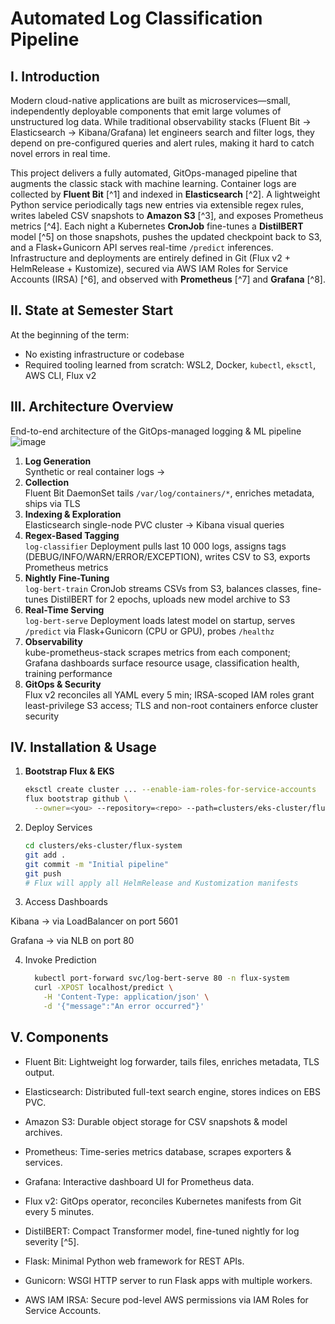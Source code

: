 # Automated Log Classification Pipeline

## I. Introduction

Modern cloud-native applications are built as microservices—small, independently deployable components that emit large volumes of unstructured log data. While traditional observability stacks (Fluent Bit → Elasticsearch → Kibana/Grafana) let engineers search and filter logs, they depend on pre-configured queries and alert rules, making it hard to catch novel errors in real time.  

This project delivers a fully automated, GitOps-managed pipeline that augments the classic stack with machine learning. Container logs are collected by **Fluent Bit** [^1] and indexed in **Elasticsearch** [^2]. A lightweight Python service periodically tags new entries via extensible regex rules, writes labeled CSV snapshots to **Amazon S3** [^3], and exposes Prometheus metrics [^4]. Each night a Kubernetes **CronJob** fine-tunes a **DistilBERT** model [^5] on those snapshots, pushes the updated checkpoint back to S3, and a Flask+Gunicorn API serves real-time `/predict` inferences. Infrastructure and deployments are entirely defined in Git (Flux v2 + HelmRelease + Kustomize), secured via AWS IAM Roles for Service Accounts (IRSA) [^6], and observed with **Prometheus** [^7] and **Grafana** [^8].

## II. State at Semester Start

At the beginning of the term:
- No existing infrastructure or codebase  
- Required tooling learned from scratch: WSL2, Docker, `kubectl`, `eksctl`, AWS CLI, Flux v2  

## III. Architecture Overview

End-to-end architecture of the GitOps-managed logging & ML pipeline 
![image](https://github-production-user-asset-6210df.s3.amazonaws.com/118371927/448576174-ae1b0306-7aa5-4c1a-8fce-322e8c1f3187.png?X-Amz-Algorithm=AWS4-HMAC-SHA256&X-Amz-Credential=AKIAVCODYLSA53PQK4ZA%2F20250528%2Fus-east-1%2Fs3%2Faws4_request&X-Amz-Date=20250528T203423Z&X-Amz-Expires=300&X-Amz-Signature=0dbe8f936bbb0b9f7fd67d52e91e6726fa08c5f0eeda4eedb6e26d027c3d5ff1&X-Amz-SignedHeaders=host)

1. **Log Generation**  
   Synthetic or real container logs →  
2. **Collection**  
   Fluent Bit DaemonSet tails `/var/log/containers/*`, enriches metadata, ships via TLS  
3. **Indexing & Exploration**  
   Elasticsearch single-node PVC cluster → Kibana visual queries  
4. **Regex-Based Tagging**  
   `log-classifier` Deployment pulls last 10 000 logs, assigns tags (DEBUG/INFO/WARN/ERROR/EXCEPTION), writes CSV to S3, exports Prometheus metrics  
5. **Nightly Fine-Tuning**  
   `log-bert-train` CronJob streams CSVs from S3, balances classes, fine-tunes DistilBERT for 2 epochs, uploads new model archive to S3  
6. **Real-Time Serving**  
   `log-bert-serve` Deployment loads latest model on startup, serves `/predict` via Flask+Gunicorn (CPU or GPU), probes `/healthz`  
7. **Observability**  
   kube-prometheus-stack scrapes metrics from each component; Grafana dashboards surface resource usage, classification health, training performance  
8. **GitOps & Security**  
   Flux v2 reconciles all YAML every 5 min; IRSA-scoped IAM roles grant least-privilege S3 access; TLS and non-root containers enforce cluster security  

## IV. Installation & Usage

1. **Bootstrap Flux & EKS**  
   ```bash
   eksctl create cluster ... --enable-iam-roles-for-service-accounts
   flux bootstrap github \
     --owner=<you> --repository=<repo> --path=clusters/eks-cluster/flux-system
2. Deploy Services
   ```bash
   cd clusters/eks-cluster/flux-system
   git add .
   git commit -m "Initial pipeline"
   git push
   # Flux will apply all HelmRelease and Kustomization manifests
   ```
4. Access Dashboards

  Kibana → via LoadBalancer on port 5601

  Grafana → via NLB on port 80

4. Invoke Prediction
   ```bash
     kubectl port-forward svc/log-bert-serve 80 -n flux-system
     curl -XPOST localhost/predict \
       -H 'Content-Type: application/json' \
       -d '{"message":"An error occurred"}'
   ```

## V. Components
- Fluent Bit: Lightweight log forwarder, tails files, enriches metadata, TLS output.

- Elasticsearch: Distributed full-text search engine, stores indices on EBS PVC.

- Amazon S3: Durable object storage for CSV snapshots & model archives.

- Prometheus: Time-series metrics database, scrapes exporters & services.

- Grafana: Interactive dashboard UI for Prometheus data.

- Flux v2: GitOps operator, reconciles Kubernetes manifests from Git every 5 minutes.

- DistilBERT: Compact Transformer model, fine-tuned nightly for log severity [^5].

- Flask: Minimal Python web framework for REST APIs.

- Gunicorn: WSGI HTTP server to run Flask apps with multiple workers.

- AWS IAM IRSA: Secure pod-level AWS permissions via IAM Roles for Service Accounts.


